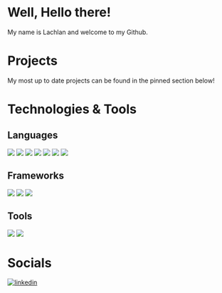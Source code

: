 # Well, Hello there!
My name is Lachlan and welcome to my Github.

# Projects
My most up to date projects can be found in the pinned section below!

# Technologies & Tools

## Languages

![](https://img.shields.io/badge/Language-Javascript-053f5e?logo=javascript&style=for-the-badge&labelColor=022c43)  ![](https://img.shields.io/badge/Language-NodeJS-053f5e?logo=node.js&style=for-the-badge&labelColor=022c43)  ![](https://img.shields.io/badge/Language-Python-053f5e?logo=python&style=for-the-badge&labelColor=022c43)  ![](https://img.shields.io/badge/Language-PHP-053f5e?logo=php&style=for-the-badge&labelColor=022c43)  ![](https://img.shields.io/badge/Markup-HTML-053f5e?logo=html5&style=for-the-badge&labelColor=022c43)  ![](https://img.shields.io/badge/Styles-CSS-053f5e?logo=css3&style=for-the-badge&labelColor=022c43)  ![](https://img.shields.io/badge/Query_Language-MySQL-053f5e?logo=mysql&style=for-the-badge&labelColor=022c43)

## Frameworks
![](https://img.shields.io/badge/Framework-ReactJS-053f5e?logo=react&style=for-the-badge&labelColor=022c43)  ![](https://img.shields.io/badge/Framework-Express-053f5e?logo=express&style=for-the-badge&labelColor=022c43)  ![](https://img.shields.io/badge/Framework-NextJS-053f5e?logo=next.js&style=for-the-badge&labelColor=022c43)
## Tools
![](https://img.shields.io/badge/Tools-Visual_Studio_Code-053f5e?logo=visualstudiocode&style=for-the-badge&labelColor=022c43)  ![](https://img.shields.io/badge/Tools-GitHub-053f5e?logo=github&style=for-the-badge&labelColor=022c43)

# Socials

[![linkedin](https://cloud.githubusercontent.com/assets/17016297/18839848/0fc7e74e-83d2-11e6-8c6a-277fc9d6e067.png)][3]

[3]: https://www.linkedin.com/in/lachlan-reville-75a2a5145/
